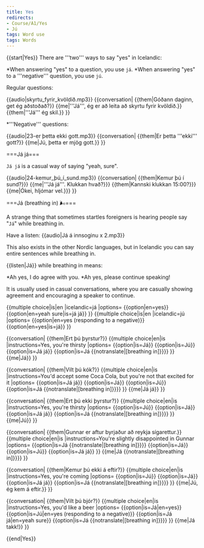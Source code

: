 ```yaml
---
title: Yes
redirects:
- Course/A1/Yes
- Jú
tags: Word use
tags: Words
---
```


{{start|Yes}}
There are '''two''' ways to say "yes" in Icelandic:

*When answering "yes" to a question, you use `já`.
*When answering "yes" to a '''negative''' question, you use `jú`.

Regular questions:

{{audio|skyrtu_fyrir_kvöldið.mp3}}
{{conversation|
{{them|Góðann daginn, get ég aðstoðað?}}
{{me|'''Já''', ég er að leita að skyrtu fyrir kvöldið.}}
{{them|'''Já''' ég skil.}}
}}

*'''Negative''' questions:

{{audio|23-er þetta ekki gott.mp3}}
{{conversation|
{{them|Er þetta '''ekki''' gott?}}
{{me|Jú, þetta er mjög gott.}}
}}

===Já já===

`Já já` is a casual way of saying "yeah, sure".

{{audio|24-kemur_þú_í_sund.mp3}}
{{conversation|
{{them|Kemur þú í sund?}}}
{{me|'''Já já'''. Klukkan hvað?}}}
{{them|Kannski klukkan 15:00?}}}
{{me|Ókei, hljómar vel.}}}
}}

===Já (breathing in) 🌬===

A strange thing that sometimes startles foreigners is hearing people say "`Já`" while breathing in.

Have a listen: {{audio|Já á innsoginu x 2.mp3}}

This also exists in the other Nordic languages, but in Icelandic you can say entire sentences while breathing in.

{{listen|Já}} while breathing in means:

*Ah yes, I do agree with you.
*Ah yes, please continue speaking!

It is usually used in casual conversations, where you are casually showing agreement and encouraging a speaker to continue.

{{multiple choice|is|en
|icelandic=já
|options=
{{option|en=yes}}
{{option|en=yeah sure|is=já já}}
}}
{{multiple choice|is|en
|icelandic=jú
|options=
{{option|en=yes (responding to a negative)}}
{{option|en=yes|is=já}}
}}

{{conversation|
{{them|Ert þú þyrstur?}}
{{multiple choice|en|is
|instructions=Yes, you're thirsty
|options=
{{option|is=Já}}
{{option|is=Jú}}
{{option|is=Já já}}
{{option|is=Já {{notranslate|[breathing in]}}}}
}}
{{me|Já}}
}}

{{conversation|
{{them|Vilt þú kók?}}
{{multiple choice|en|is
|instructions=You'd accept some Coca Cola, but you're not that excited for it
|options=
{{option|is=Já já}}
{{option|is=Já}}
{{option|is=Jú}}
{{option|is=Já {{notranslate|[breathing in]}}}}
}}
{{me|Já já}}
}}

{{conversation|
{{them|Ert þú ekki þyrstur?}}
{{multiple choice|en|is
|instructions=Yes, you're thirsty
|options=
{{option|is=Jú}}
{{option|is=Já}}
{{option|is=Já já}}
{{option|is=Já {{notranslate|[breathing in]}}}}
}}
{{me|Jú}}
}}

{{conversation|
{{them|Gunnar er aftur byrjaður að reykja sígarettur.}}
{{multiple choice|en|is
|instructions=You're slightly disappointed in Gunnar
|options=
{{option|is=Já {{notranslate|[breathing in]}}}}
{{option|is=Já}}
{{option|is=Jú}}
{{option|is=Já já}}
}}
{{me|Já {{notranslate|[breathing in]}}}}
}}

{{conversation|
{{them|Kemur þú ekki á eftir?}}
{{multiple choice|en|is
|instructions=Yes, you're coming
|options=
{{option|is=Jú}}
{{option|is=Já}}
{{option|is=Já já}}
{{option|is=Já {{notranslate|[breathing in]}}}}
}}
{{me|Jú, ég kem á eftir.}}
}}

{{conversation|
{{them|Vilt þú bjór?}}
{{multiple choice|en|is
|instructions=Yes, you'd like a beer
|options=
{{option|is=Já|en=yes}}
{{option|is=Jú|en=yes (responding to a negative)}}
{{option|is=Já já|en=yeah sure}}
{{option|is=Já {{notranslate|[breathing in]}}}}
}}
{{me|Já takk!}}
}}

{{end|Yes}}

